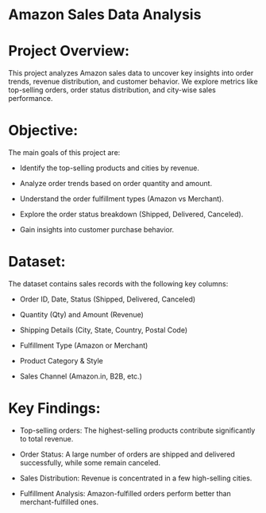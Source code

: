 # Amazon Sales Data Analysis

# Project Overview:
This project analyzes Amazon sales data to uncover key insights into order trends, revenue distribution, and customer behavior. We explore metrics like top-selling orders, order status distribution, and city-wise sales performance.

# Objective:
The main goals of this project are:

- Identify the top-selling products and cities by revenue.
 
- Analyze order trends based on order quantity and amount.
  
- Understand the order fulfillment types (Amazon vs Merchant).
  
- Explore the order status breakdown (Shipped, Delivered, Canceled).
  
- Gain insights into customer purchase behavior.

# Dataset:
The dataset contains sales records with the following key columns:

- Order ID, Date, Status (Shipped, Delivered, Canceled)

- Quantity (Qty) and Amount (Revenue)

- Shipping Details (City, State, Country, Postal Code)

- Fulfillment Type (Amazon or Merchant)

- Product Category & Style

- Sales Channel (Amazon.in, B2B, etc.)

# Key Findings:
- Top-selling orders: The highest-selling products contribute significantly to total revenue.

- Order Status: A large number of orders are shipped and delivered successfully, while some remain canceled.

- Sales Distribution: Revenue is concentrated in a few high-selling cities.

- Fulfillment Analysis: Amazon-fulfilled orders perform better than merchant-fulfilled ones.
